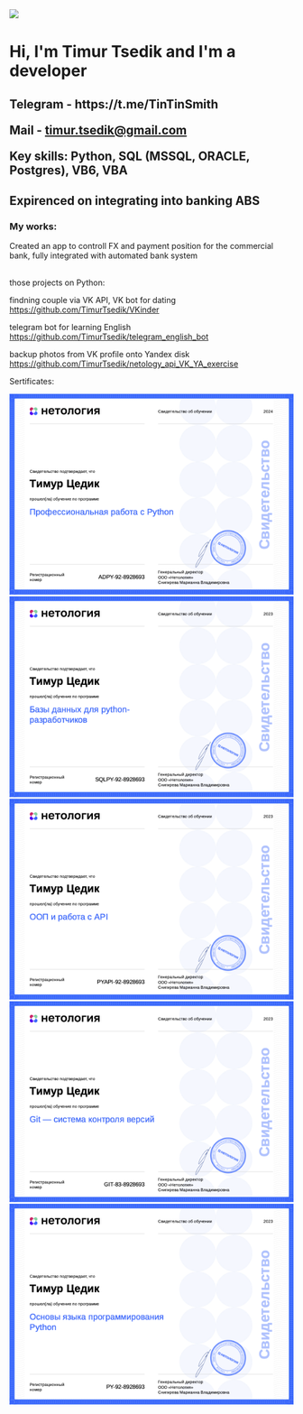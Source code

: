<image src="me.jpg" width="300">


<h1>Hi, I'm Timur Tsedik and I'm a developer</h1>

<h2>Telegram - https://t.me/TinTinSmith
  
Mail - timur.tsedik@gmail.com

Key skills: Python, SQL (MSSQL, ORACLE, Postgres), VB6, VBA</h2>

<h2>Expirenced on integrating into banking ABS</h2>
  
<h3>My works:</h3> 
Created an app to controll FX and payment position for the commercial bank, fully integrated with automated bank system<br /><br />

those projects on Python:<br />


findning couple via VK API, VK bot for dating
https://github.com/TimurTsedik/VKinder

telegram bot for learning English
https://github.com/TimurTsedik/telegram_english_bot

backup photos from VK profile onto Yandex disk
https://github.com/TimurTsedik/netology_api_VK_YA_exercise

Sertificates:

![certificate-5.png](certificate-5.png)
![certificate-4.png](certificate-4.png)
![certificate-3.png](certificate-3.png)
![certificate-2.png](certificate-2.png)
![certificate.png](certificate.png)
